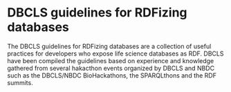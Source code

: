 # DBCLS guidelines for RDFizing databases

The DBCLS guidelines for RDFizing databases are a collection of useful practices for developers who expose life science databases as RDF. DBCLS have been compiled the guidelines based on experience and knowledge gathered from several hakacthon events organized by DBCLS and NBDC such as the DBCLS/NBDC BioHackathons, the SPARQLthons and the RDF summits.

